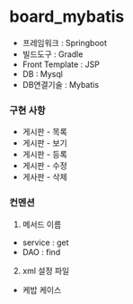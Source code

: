 # board_mybatis

* 프레임워크 : Springboot
* 빌드도구 : Gradle
* Front Template : JSP
* DB : Mysql
* DB연결기술 : Mybatis 


### 구현 사항

- 게시판 - 목록 
- 게시판 - 보기
- 게시판 - 등록
- 게시판 - 수정
- 게사판 - 삭제

### 컨멘션
1) 메서드 이름
- service : get
- DAO : find

2) xml 설정 파일
- 케밥 케이스
